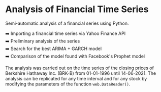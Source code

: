 # Analysis of Financial Time Series
Semi-automatic analysis of a financial series using Python. 

➡️  Importing a financial time series via Yahoo Finance API    
➡️  Preliminary analysis of the series   
➡️  Search for the best ARIMA + GARCH model      
➡️  Comparison of the model found with Facebook's Prophet model   

The analysis was carried out on the time series of the closing prices of Berkshire Hathaway Inc. (BRK-B) from 01-01-1996 until 14-06-2021. The analysis can be replicated for any time interval and for any stock by modifying the parameters of the function `web.DataReader()`.
